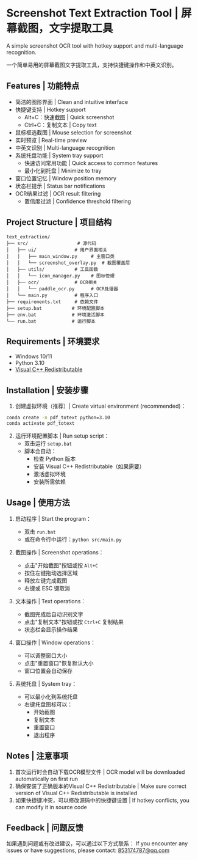 # Screenshot Text Extraction Tool | 屏幕截图，文字提取工具

A simple screenshot OCR tool with hotkey support and multi-language recognition.

一个简单易用的屏幕截图文字提取工具，支持快捷键操作和中英文识别。

## Features | 功能特点

- 简洁的图形界面 | Clean and intuitive interface
- 快捷键支持 | Hotkey support
  - Alt+C：快速截图 | Quick screenshot
  - Ctrl+C：复制文本 | Copy text
- 鼠标框选截图 | Mouse selection for screenshot
- 实时预览 | Real-time preview
- 中英文识别 | Multi-language recognition
- 系统托盘功能 | System tray support
  - 快速访问常用功能 | Quick access to common features
  - 最小化到托盘 | Minimize to tray
- 窗口位置记忆 | Window position memory
- 状态栏提示 | Status bar notifications
- OCR结果过滤 | OCR result filtering
  - 置信度过滤 | Confidence threshold filtering

## Project Structure | 项目结构

```
text_extraction/
├── src/                  # 源代码
│   ├── ui/              # 用户界面相关
│   │   ├── main_window.py     # 主窗口类
│   │   └── screenshot_overlay.py  # 截图覆盖层
│   ├── utils/           # 工具函数
│   │   └── icon_manager.py    # 图标管理
│   ├── ocr/             # OCR相关
│   │   └── paddle_ocr.py      # OCR处理器
│   └── main.py          # 程序入口
├── requirements.txt     # 依赖文件
├── setup.bat           # 环境配置脚本
├── env.bat             # 环境激活脚本
└── run.bat             # 运行脚本
```

## Requirements | 环境要求

- Windows 10/11
- Python 3.10
- [Visual C++ Redistributable](https://aka.ms/vs/17/release/vc_redist.x64.exe)

## Installation | 安装步骤

1. 创建虚拟环境（推荐）| Create virtual environment (recommended)：
```bash
conda create -n pdf_totext python=3.10
conda activate pdf_totext
```

2. 运行环境配置脚本 | Run setup script：
   - 双击运行 `setup.bat`
   - 脚本会自动：
     - 检查 Python 版本
     - 安装 Visual C++ Redistributable（如果需要）
     - 激活虚拟环境
     - 安装所需依赖

## Usage | 使用方法

1. 启动程序 | Start the program：
   - 双击 `run.bat`
   - 或在命令行中运行：`python src/main.py`

2. 截图操作 | Screenshot operations：
   - 点击"开始截图"按钮或按 `Alt+C`
   - 按住左键拖动选择区域
   - 释放左键完成截图
   - 右键或 ESC 键取消

3. 文本操作 | Text operations：
   - 截图完成后自动识别文字
   - 点击"复制文本"按钮或按 `Ctrl+C` 复制结果
   - 状态栏会显示操作结果

4. 窗口操作 | Window operations：
   - 可以调整窗口大小
   - 点击"重置窗口"恢复默认大小
   - 窗口位置会自动保存

5. 系统托盘 | System tray：
   - 可以最小化到系统托盘
   - 右键托盘图标可以：
     - 开始截图
     - 复制文本
     - 重置窗口
     - 退出程序

## Notes | 注意事项

1. 首次运行时会自动下载OCR模型文件 | OCR model will be downloaded automatically on first run
2. 确保安装了正确版本的Visual C++ Redistributable | Make sure correct version of Visual C++ Redistributable is installed
3. 如果快捷键冲突，可以修改源码中的快捷键设置 | If hotkey conflicts, you can modify it in source code

## Feedback | 问题反馈

如果遇到问题或有改进建议，可以通过以下方式联系：
If you encounter any issues or have suggestions, please contact: 853174787@qq.com
